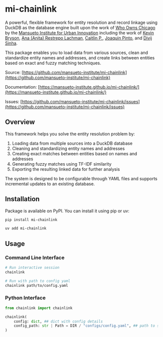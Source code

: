 # mi-chainlink

A powerful, flexible framework for entity resolution and record linkage using DuckDB as the database engine built upon the work of [Who Owns Chicago](https://github.com/mansueto-institute/who-owns-chi/) by the [Mansueto Institute for Urban Innovation](https://miurban.uchicago.edu/) including the work of [Kevin Bryson](https://github.com/cmdkev), [Ana (Anita) Restrepo Lachman](https://github.com/anitarestrepo16), [Caitlin P.](https://github.com/CaitlinCP), [Joaquin Pinto](https://github.com/joaquinpinto), and [Divij Sinha](https://github.com/divij-sinha). 


This package enables you to load data from various sources, clean and standardize entity names and addresses, and create links between entities based on exact and fuzzy matching techniques.

Source: [https://github.com/mansueto-institute/mi-chainlink](https://github.com/mansueto-institute/mi-chainlink)

Documentation: [https://mansueto-institute.github.io/mi-chainlink/](https://mansueto-institute.github.io/mi-chainlink/)

Issues: [https://github.com/mansueto-institute/mi-chainlink/issues](https://github.com/mansueto-institute/mi-chainlink/issues)

## Overview

This framework helps you solve the entity resolution problem by:

1. Loading data from multiple sources into a DuckDB database
2. Cleaning and standardizing entity names and addresses
3. Creating exact matches between entities based on names and addresses
4. Generating fuzzy matches using TF-IDF similarity
5. Exporting the resulting linked data for further analysis

The system is designed to be configurable through YAML files and supports incremental updates to an existing database.

## Installation

Package is available on PyPI. You can install it using pip or uv:

```bash
pip install mi-chainlink
```

```bash
uv add mi-chainlink
```

## Usage

### Command Line Interface

```bash
# Run interactive session
chainlink

# Run with path to config yaml
chainlink path/to/config.yaml
```

### Python Interface
```python
from chainlink import chainlink

chainlink(
    config: dict, ## dict with config details
    config_path: str | Path = DIR / "configs/config.yaml", ## path to store dict post processing
)
```
